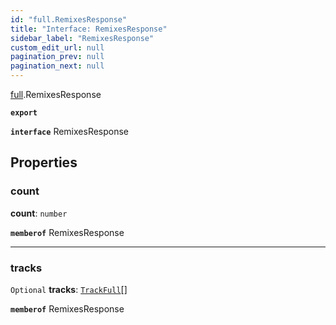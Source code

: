 ```yaml
---
id: "full.RemixesResponse"
title: "Interface: RemixesResponse"
sidebar_label: "RemixesResponse"
custom_edit_url: null
pagination_prev: null
pagination_next: null
---
```


[full](../namespaces/full.md).RemixesResponse

**`export`**

**`interface`** RemixesResponse

## Properties

### count

 **count**: `number`

**`memberof`** RemixesResponse

___

### tracks

 `Optional` **tracks**: [`TrackFull`](full.TrackFull.md)[]

**`memberof`** RemixesResponse
